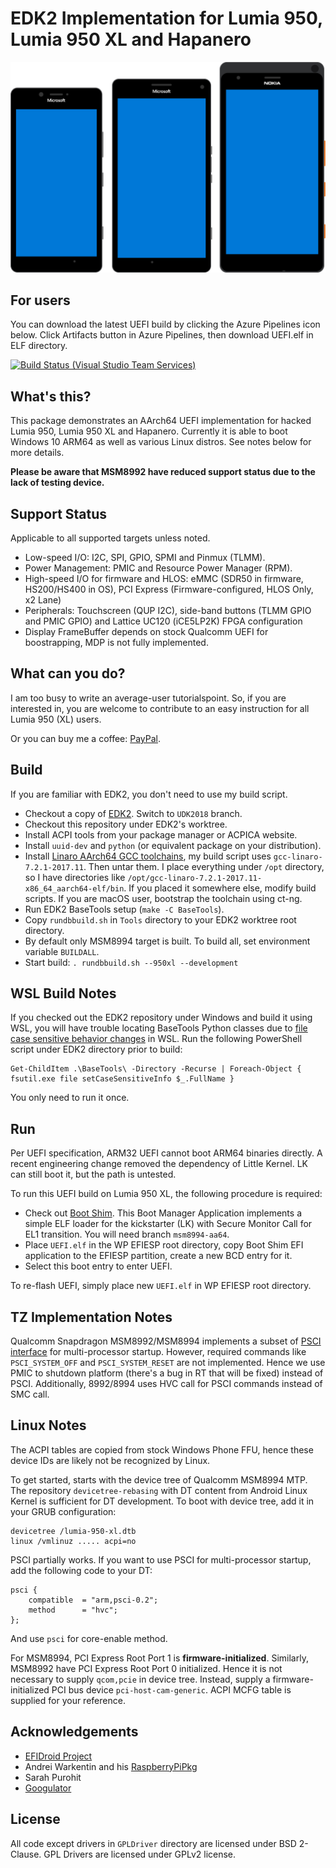 # EDK2 Implementation for Lumia 950, Lumia 950 XL and Hapanero

![Devices](https://raw.githubusercontent.com/WOA-Project/MSM8994-8992-NT-ARM64-Drivers/1911/assets/banner.png)

## For users

You can download the latest UEFI build by clicking the Azure Pipelines icon below. Click Artifacts button in Azure Pipelines, then download UEFI.elf in ELF directory.

[![Build Status (Visual Studio Team Services)](https://dev.azure.com/LumiaWoA/Lumia950XLPkg/_apis/build/status/Lumia950XLPkg%20CI%20build?branchName=msm8994)](https://dev.azure.com/LumiaWoA/Lumia950XLPkg/_build/latest?definitionId=1&branchName=msm8994)

## What's this?

This package demonstrates an AArch64 UEFI implementation for hacked Lumia 950, Lumia 950 XL and Hapanero. Currently it is able to boot Windows 10 ARM64 as well as various Linux distros. See notes below for more details.

**Please be aware that MSM8992 have reduced support status due to the lack of testing device.**

## Support Status
Applicable to all supported targets unless noted.

- Low-speed I/O: I2C, SPI, GPIO, SPMI and Pinmux (TLMM).
- Power Management: PMIC and Resource Power Manager (RPM).
- High-speed I/O for firmware and HLOS: eMMC (SDR50 in firmware, HS200/HS400 in OS), PCI Express (Firmware-configured, HLOS Only, x2 Lane)
- Peripherals: Touchscreen (QUP I2C), side-band buttons (TLMM GPIO and PMIC GPIO) and Lattice UC120 (iCE5LP2K) FPGA configuration
- Display FrameBuffer depends on stock Qualcomm UEFI for boostrapping, MDP is not fully implemented.

## What can you do?

I am too busy to write an average-user tutorialspoint. So, if you are interested in, you are welcome to
contribute to an easy instruction for all Lumia 950 (XL) users.

Or you can buy me a coffee: [PayPal](https://www.paypal.com/paypalme/imbushuo).

## Build

If you are familiar with EDK2, you don't need to use my build script.

- Checkout a copy of [EDK2](https://github.com/tianocore/edk2). Switch to `UDK2018` branch.
- Checkout this repository under EDK2's worktree.
- Install ACPI tools from your package manager or ACPICA website.
- Install `uuid-dev` and `python` (or equivalent package on your distribution).
- Install [Linaro AArch64 GCC toolchains](http://releases.linaro.org/components/toolchain/binaries/), my build
script uses `gcc-linaro-7.2.1-2017.11`. Then untar them. I place everything under `/opt` directory, so I have 
directories like `/opt/gcc-linaro-7.2.1-2017.11-x86_64_aarch64-elf/bin`. If you placed it somewhere else, modify build scripts. If you are macOS user, bootstrap the toolchain using ct-ng.
- Run EDK2 BaseTools setup (`make -C BaseTools`).
- Copy `rundbbuild.sh` in `Tools` directory to your EDK2 worktree root directory.
- By default only MSM8994 target is built. To build all, set environment variable `BUILDALL`.
- Start build: `. rundbbuild.sh --950xl --development`

## WSL Build Notes

If you checked out the EDK2 repository under Windows and build it using WSL, you will have trouble locating BaseTools Python classes due to [file case sensitive behavior changes](https://blogs.msdn.microsoft.com/commandline/2018/02/28/per-directory-case-sensitivity-and-wsl/) in WSL. Run the following PowerShell script under EDK2 directory prior to build:

	Get-ChildItem .\BaseTools\ -Directory -Recurse | Foreach-Object { fsutil.exe file setCaseSensitiveInfo $_.FullName }

You only need to run it once.

## Run

Per UEFI specification, ARM32 UEFI cannot boot ARM64 binaries directly. A recent engineering
change removed the dependency of Little Kernel. LK can still boot it, but the path is untested.

To run this UEFI build on Lumia 950 XL, the following procedure is required:

- Check out [Boot Shim](https://github.com/imbushuo/boot-shim). This Boot Manager Application 
implements a simple ELF loader for the kickstarter (LK) with Secure Monitor Call for EL1 transition.
You will need branch `msm8994-aa64`.
- Place `UEFI.elf` in the WP EFIESP root directory, copy Boot Shim EFI application
to the EFIESP partition, create a new BCD entry for it.
- Select this boot entry to enter UEFI.

To re-flash UEFI, simply place new `UEFI.elf` in WP EFIESP root directory.

## TZ Implementation Notes

Qualcomm Snapdragon MSM8992/MSM8994 implements a subset of [PSCI interface](http://infocenter.arm.com/help//topic/com.arm.doc.den0022d/Power_State_Coordination_Interface_PDD_v1_1_DEN0022D.pdf) for multi-processor startup. However, required
commands like `PSCI_SYSTEM_OFF` and `PSCI_SYSTEM_RESET` are not implemented. Hence we use PMIC to shutdown
platform (there's a bug in RT that will be fixed) instead of PSCI. Additionally, 8992/8994 uses HVC call for
PSCI commands instead of SMC call.

## Linux Notes

The ACPI tables are copied from stock Windows Phone FFU, hence these device IDs are likely not be recognized by Linux.

To get started, starts with the device tree of Qualcomm MSM8994 MTP. The repository `devicetree-rebasing` with 
DT content from Android Linux Kernel is sufficient for DT development. To boot with device tree, add it in your
GRUB configuration:
	
	devicetree /lumia-950-xl.dtb
	linux /vmlinuz ..... acpi=no

PSCI partially works. If you want to use PSCI for multi-processor startup, add the following code to your DT:

	psci {
		compatible	= "arm,psci-0.2";
		method		= "hvc";
	};

And use `psci` for core-enable method.

For MSM8994, PCI Express Root Port 1 is **firmware-initialized**. Similarly, MSM8992 have PCI Express Root Port 0 initialized. Hence it is not necessary to supply `qcom,pcie` in device tree. Instead, supply a firmware-initialized PCI bus device `pci-host-cam-generic`. ACPI MCFG table is supplied for your reference.

## Acknowledgements

- [EFIDroid Project](http://efidroid.org)
- Andrei Warkentin and his [RaspberryPiPkg](https://github.com/andreiw/RaspberryPiPkg)
- Sarah Purohit
- [Googulator](https://github.com/Googulator/)

## License

All code except drivers in `GPLDriver` directory are licensed under BSD 2-Clause. 
GPL Drivers are licensed under GPLv2 license.
